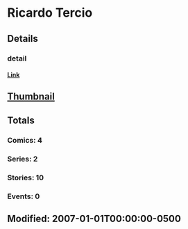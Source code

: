 # Ricardo  Tercio 
## Details
### detail
#### [Link](http://marvel.com/comics/creators/1422/ricardo_tercio?utm_campaign=apiRef&utm_source=225578a89fc76f3d20fbffda5d17a88d)
## [Thumbnail](http://i.annihil.us/u/prod/marvel/i/mg/c/40/4bc38d5ea44a7.jpg)
## Totals
### Comics: 4
### Series: 2
### Stories: 10
### Events: 0
## Modified: 2007-01-01T00:00:00-0500